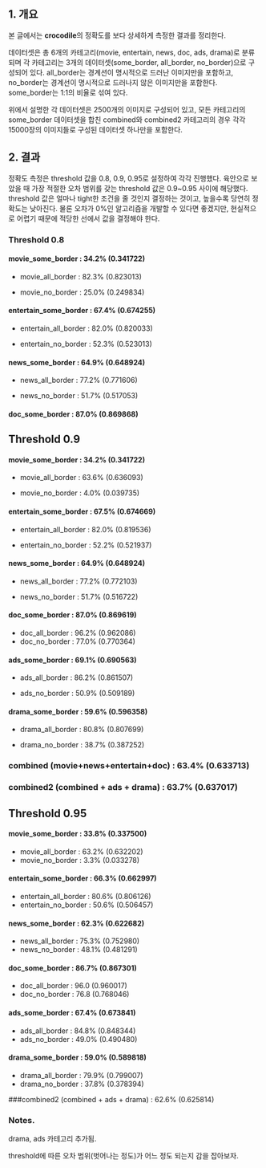 ## 1. 개요

  본 글에서는 **crocodile**의 정확도를 보다 상세하게 측정한 결과를 정리한다.

데이터셋은 총 6개의 카테고리(movie, entertain, news, doc, ads, drama)로 분류되며 각 카테고리는 3개의 데이터셋(some_border, all_border, no_border)으로 구성되어 있다. all_border는 경계션이 명시적으로 드러난 이미지만을 포함하고, no_border는 경계선이 명시적으로 드러나지 않은 이미지만을 포함한다. some_border는 1:1의 비율로 섞여 있다.

  위에서 설명한 각 데이터셋은 2500개의 이미지로 구성되어 있고, 모든 카테고리의 some_border 데이터셋을 합친 combined와 combined2 카테고리의 경우 각각 15000장의 이미지들로 구성된 데이터셋 하나만을 포함한다.

## 2. 결과

  정확도 측정은 threshold 값을 0.8, 0.9, 0.95로 설정하여 각각 진행했다. 육안으로 보았을 때 가장 적절한 오차 범위를 갖는 threshold 값은 0.9~0.95 사이에 해당했다. threshold 값은 얼마나 tight한 조건을 줄 것인지 결정하는 것이고, 높을수록 당연히 정확도는 낮아진다. 물론 오차가 0%인 알고리즘을 개발할 수 있다면 좋겠지만, 현실적으로 어렵기 때문에 적당한 선에서 값을 결정해야 한다.

### Threshold 0.8 ###

#### movie_some_border : 34.2% (0.341722)

- movie_all_border : 82.3% (0.823013)

- movie_no_border : 25.0% (0.249834)

#### entertain_some_border : 67.4% (0.674255)

- entertain_all_border : 82.0% (0.820033)

- entertain_no_border : 52.3% (0.523013)

#### news_some_border : 64.9% (0.648924)

- news_all_border : 77.2% (0.771606)

- news_no_border : 51.7% (0.517053)

#### doc_some_border : 87.0% (0.869868)



## Threshold 0.9 ##

#### movie_some_border : 34.2% (0.341722)

- movie_all_border : 63.6% (0.636093)

- movie_no_border : 4.0% (0.039735)

#### entertain_some_border : 67.5% (0.674669)

- entertain_all_border : 82.0% (0.819536)

- entertain_no_border : 52.2% (0.521937)

#### news_some_border : 64.9% (0.648924)

- news_all_border : 77.2% (0.772103)

- news_no_border : 51.7% (0.516722)

#### doc_some_border : 87.0% (0.869619)

- doc_all_border : 96.2% (0.962086)
- doc_no_border : 77.0% (0.770364)

#### ads_some_border : 69.1% (0.690563)

- ads_all_border : 86.2% (0.861507)

- ads_no_border : 50.9% (0.509189)

#### drama_some_border : 59.6% (0.596358)

- drama_all_border : 80.8% (0.807699)

- drama_no_border : 38.7% (0.387252)

### combined (movie+news+entertain+doc) : 63.4% (0.633713)

### combined2 (combined + ads + drama) : 63.7% (0.637017) ###



## Threshold 0.95

#### movie_some_border : 33.8% (0.337500)

- movie_all_border : 63.2% (0.632202)
- movie_no_border : 3.3% (0.033278)

#### entertain_some_border : 66.3% (0.662997)

- entertain_all_border : 80.6% (0.806126)
- entertain_no_border : 50.6% (0.506457)

#### news_some_border : 62.3% (0.622682)

- news_all_border : 75.3% (0.752980)
- news_no_border : 48.1% (0.481291)

#### doc_some_border : 86.7% (0.867301)

- doc_all_border : 96.0 (0.960017)
- doc_no_border : 76.8 (0.768046)

#### ads_some_border : 67.4% (0.673841) ####

- ads_all_border : 84.8% (0.848344)
- ads_no_border : 49.0% (0.490480)

#### drama_some_border : 59.0% (0.589818)

- drama_all_border : 79.9% (0.799007)
- drama_no_border : 37.8% (0.378394)

###combined2 (combined + ads + drama) : 62.6% (0.625814)



### Notes. ###

drama, ads 카테고리 추가됨.

threshold에 따른 오차 범위(벗어나는 정도)가 어느 정도 되는지 감을 잡아보자.